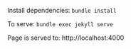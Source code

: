 
Install dependencies:
`bundle install`

To serve:
`bundle exec jekyll serve`

Page is served to: http://localhost:4000